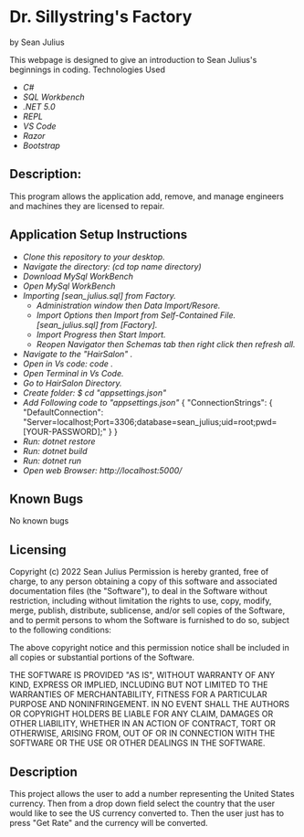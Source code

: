# Dr. Sillystring's Factory

by Sean Julius

This webpage is designed to give an introduction to Sean Julius's beginnings in coding.
Technologies Used
* _C#_
* _SQL Workbench_
* _.NET 5.0_
* _REPL_
* _VS Code_
* _Razor_
* _Bootstrap_


## Description:

This program allows the application add, remove, and manage engineers and machines they are licensed to repair.

## Application Setup Instructions

* _Clone this repository to your desktop._
* _Navigate the directory: (cd top name directory)_
* _Download MySql WorkBench_
* _Open MySql WorkBench_
* _Importing [sean_julius.sql] from Factory._
  * _Administration window then Data Import/Resore._
  * _Import Options then Import from Self-Contained File. [sean_julius.sql] from [Factory]._
  * _Import Progress then Start Import._
  * _Reopen Navigator then Schemas tab then right click then refresh all._
* _Navigate to the "HairSalon" ._
* _Open in Vs code: code ._
* _Open Terminal in Vs Code._
* _Go to HairSalon Directory._
* _Create folder: $ cd "appsettings.json"_
* _Add Following code to "appsettings.json"_
{
  "ConnectionStrings": {
      "DefaultConnection": "Server=localhost;Port=3306;database=sean_julius;uid=root;pwd=[YOUR-PASSWORD];"
  }
}
* _Run: dotnet restore_
* _Run: dotnet build_
* _Run: dotnet run_
* _Open web Browser: http://localhost:5000/_

## Known Bugs

No known bugs

## Licensing

Copyright (c) 2022 Sean Julius
Permission is hereby granted, free of charge, to any person obtaining a copy of this software and associated documentation files (the "Software"), to deal in the Software without restriction, including without limitation the rights to use, copy, modify, merge, publish, distribute, sublicense, and/or sell copies of the Software, and to permit persons to whom the Software is furnished to do so, subject to the following conditions:

The above copyright notice and this permission notice shall be included in all copies or substantial portions of the Software.

THE SOFTWARE IS PROVIDED "AS IS", WITHOUT WARRANTY OF ANY KIND, EXPRESS OR IMPLIED, INCLUDING BUT NOT LIMITED TO THE WARRANTIES OF MERCHANTABILITY, FITNESS FOR A PARTICULAR PURPOSE AND NONINFRINGEMENT. IN NO EVENT SHALL THE AUTHORS OR COPYRIGHT HOLDERS BE LIABLE FOR ANY CLAIM, DAMAGES OR OTHER LIABILITY, WHETHER IN AN ACTION OF CONTRACT, TORT OR OTHERWISE, ARISING FROM, OUT OF OR IN CONNECTION WITH THE SOFTWARE OR THE USE OR OTHER DEALINGS IN THE SOFTWARE.

## Description

This project allows the user to add a number representing the United States currency. Then from a drop down field select the country that the user would like to see the US currency converted to. Then the user just has to press "Get Rate" and the currency will be converted.